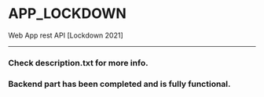 # APP_LOCKDOWN
Web App rest API [Lockdown 2021]


----------------------------------------------

### Check description.txt for more info.

### Backend part has been completed and is fully functional.
